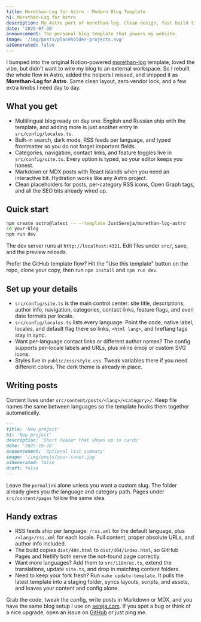```yaml
---
title: Morethan-Log for Astro - Modern Blog Template
h1: Morethan-Log for Astro
description: My Astro port of morethan-log. Clean design, fast build times, multilingual, search, RSS, and typed configs out of the box.
date: '2025-07-30'
announcement: The personal blog template that powers my website.
image: '/img/posts/placeholder-projects.svg'
aiGenerated: false
---
```


I bumped into the original Notion-powered [morethan-log](https://github.com/morethanmin/morethan-log) template, loved the vibe, but didn't want to wire my blog to an external workspace. So I rebuilt the whole flow in Astro, added the helpers I missed, and shipped it as **Morethan-Log for Astro**. Same clean layout, zero vendor lock, and a few extra knobs I need day to day.

## What you get
- Multilingual blog ready on day one. English and Russian ship with the template, and adding more is just another entry in `src/config/locales.ts`.
- Built-in search, dark mode, RSS feeds per language, and typed frontmatter so you do not forget important fields.
- Categories, navigation, contact links, and feature toggles live in `src/config/site.ts`. Every option is typed, so your editor keeps you honest.
- Markdown or MDX posts with React islands when you need an interactive bit. Hydration works like any Astro project.
- Clean placeholders for posts, per-category RSS icons, Open Graph tags, and all the SEO bits already wired up.

## Quick start

```bash
npm create astro@latest -- --template JustSereja/morethan-log-astro
cd your-blog
npm run dev
```

The dev server runs at `http://localhost:4321`. Edit files under `src/`, save, and the preview reloads.

Prefer the GitHub template flow? Hit the "Use this template" button on the repo, clone your copy, then run `npm install` and `npm run dev`.

## Set up your details

- `src/config/site.ts` is the main control center: site title, descriptions, author info, navigation, categories, contact links, feature flags, and even date formats per locale.
- `src/config/locales.ts` lists every language. Point the code, native label, locales, and default flag there so links, `<html lang>`, and hreflang tags stay in sync.
- Want per-language contact links or different author names? The config supports per-locale labels and URLs, plus inline emoji or custom SVG icons.
- Styles live in `public/css/style.css`. Tweak variables there if you need different colors. The dark theme is already in place.

## Writing posts

Content lives under `src/content/posts/<lang>/<category>/`. Keep file names the same between languages so the template hooks them together automatically.

```markdown
---
title: 'New project'
h1: 'New project'
description: 'Short teaser that shows up in cards'
date: '2025-10-28'
announcement: 'Optional list summary'
image: '/img/posts/your-cover.jpg'
aiGenerated: false
draft: false
---
```

Leave the `permalink` alone unless you want a custom slug. The folder already gives you the language and category path. Pages under `src/content/pages` follow the same idea.

## Handy extras

- RSS feeds ship per language: `/rss.xml` for the default language, plus `/<lang>/rss.xml` for each locale. Full content, proper absolute URLs, and author info included.
- The build copies `dist/404.html` to `dist/404/index.html`, so GitHub Pages and Netlify both serve the not-found page correctly.
- Want more languages? Add them to `src/i18n/ui.ts`, extend the translations, update `site.ts`, and drop in matching content folders.
- Need to keep your fork fresh? Run `make update-template`. It pulls the latest template into a staging folder, syncs layouts, scripts, and assets, and leaves your content and config alone.

Grab the code, tweak the config, write posts in Markdown or MDX, and you have the same blog setup I use on [sereja.com](https://sereja.com/). If you spot a bug or think of a nice upgrade, open an issue on [GitHub](https://github.com/JustSereja/morethan-log-astro) or just ping me.
